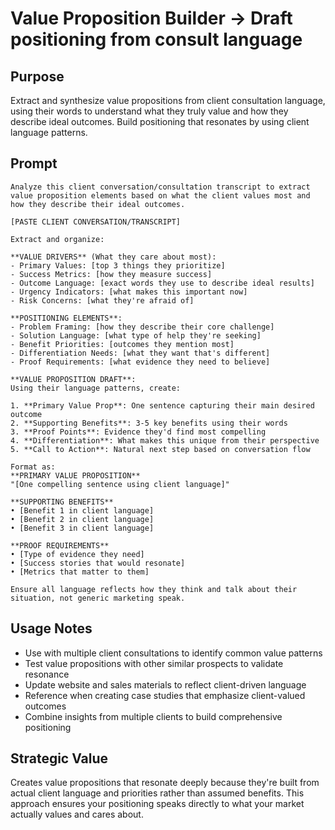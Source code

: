 # Value Proposition Builder → Draft positioning from consult language

## Purpose
Extract and synthesize value propositions from client consultation language, using their words to understand what they truly value and how they describe ideal outcomes. Build positioning that resonates by using client language patterns.

## Prompt

```
Analyze this client conversation/consultation transcript to extract value proposition elements based on what the client values most and how they describe their ideal outcomes.

[PASTE CLIENT CONVERSATION/TRANSCRIPT]

Extract and organize:

**VALUE DRIVERS** (What they care about most):
- Primary Values: [top 3 things they prioritize]
- Success Metrics: [how they measure success]
- Outcome Language: [exact words they use to describe ideal results]
- Urgency Indicators: [what makes this important now]
- Risk Concerns: [what they're afraid of]

**POSITIONING ELEMENTS**:
- Problem Framing: [how they describe their core challenge]
- Solution Language: [what type of help they're seeking]
- Benefit Priorities: [outcomes they mention most]
- Differentiation Needs: [what they want that's different]
- Proof Requirements: [what evidence they need to believe]

**VALUE PROPOSITION DRAFT**:
Using their language patterns, create:

1. **Primary Value Prop**: One sentence capturing their main desired outcome
2. **Supporting Benefits**: 3-5 key benefits using their words
3. **Proof Points**: Evidence they'd find most compelling
4. **Differentiation**: What makes this unique from their perspective
5. **Call to Action**: Natural next step based on conversation flow

Format as:
**PRIMARY VALUE PROPOSITION**
"[One compelling sentence using client language]"

**SUPPORTING BENEFITS**
• [Benefit 1 in client language]
• [Benefit 2 in client language]
• [Benefit 3 in client language]

**PROOF REQUIREMENTS**
• [Type of evidence they need]
• [Success stories that would resonate]
• [Metrics that matter to them]

Ensure all language reflects how they think and talk about their situation, not generic marketing speak.
```

## Usage Notes
- Use with multiple client consultations to identify common value patterns
- Test value propositions with other similar prospects to validate resonance
- Update website and sales materials to reflect client-driven language
- Reference when creating case studies that emphasize client-valued outcomes
- Combine insights from multiple clients to build comprehensive positioning

## Strategic Value
Creates value propositions that resonate deeply because they're built from actual client language and priorities rather than assumed benefits. This approach ensures your positioning speaks directly to what your market actually values and cares about.